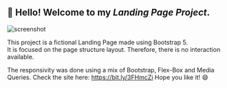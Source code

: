 ## 👋 Hello! Welcome to my *Landing Page Project*.

![screenshot](https://user-images.githubusercontent.com/79328687/168375454-5fa10ca8-bee1-45b0-b4d9-d4b91457d79c.png)

This project is a fictional Landing Page made using Bootstrap 5. <br>
It is focused on the page structure layout. Therefore, there is no interaction available. <br>

The responsivity was done using a mix of Bootstrap, Flex-Box and Media Queries.
Check the site here: https://bit.ly/3FHmcZi
Hope you like it! 😄
